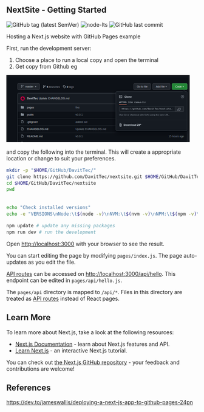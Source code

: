 ## NextSite - Getting Started

![GitHub tag (latest SemVer)](https://img.shields.io/github/v/tag/davittec/nextsite?label=version&logo=davit&sort=semver)
![node-lts](https://img.shields.io/node/v/next?color=%23750e35&style=flat-square)
![GitHub last commit](https://img.shields.io/github/last-commit/davittec/nextsite?color=%23750e35&style=flat-square)

Hosting a Next.js website with GitHub Pages example


First, run the development server:

1. Choose a place to run a local copy and open the terminal
1. Get copy from Github  eg

![Clone](public/img/clone.png)

and copy the following into the terminal. This will create a appropriate location or change to suit your preferences.
```bash
mkdir -p "$HOME/GitHub/DavitTec/"
git clone https://github.com/DavitTec/nextsite.git $HOME/GitHub/DavitTec/nextsite
cd $HOME/GitHub/DavitTec/nextsite
pwd

```


```bash

echo "Check installed versions"
echo -e "VERSIONS\nNode:\t$(node -v)\nNVM:\t$(nvm -v)\nNPM:\t$(npm -v)\n"

```

```bash
npm update # update any missing packages
npm run dev # run the development

```
Open [http://localhost:3000](http://localhost:3000) with your browser to see the result.

You can start editing the page by modifying `pages/index.js`.
The page auto-updates as you edit the file.


[API routes](https://nextjs.org/docs/api-routes/introduction) can be accessed on [http://localhost:3000/api/hello](http://localhost:3000/api/hello). This endpoint can be edited in `pages/api/hello.js`.

The `pages/api` directory is mapped to `/api/*`. Files in this directory are treated as [API routes](https://nextjs.org/docs/api-routes/introduction) instead of React pages.

## Learn More

To learn more about Next.js, take a look at the following resources:

- [Next.js Documentation](https://nextjs.org/docs) - learn about Next.js features and API.
- [Learn Next.js](https://nextjs.org/learn) - an interactive Next.js tutorial.

You can check out [the Next.js GitHub repository](https://github.com/vercel/next.js/) - your feedback and contributions are welcome!

 

## References
https://dev.to/jameswallis/deploying-a-next-js-app-to-github-pages-24pn
